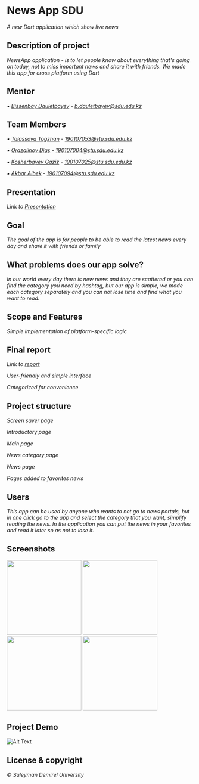 # News App SDU

*A new Dart application which show live news*

## Description of project
*NewsApp application -  is to let people know about everything that's going on today, not to miss important news and share it with friends.
We made this app for cross platform using Dart*

## Mentor
*▪ [Bissenbay Dauletbayev](https://github.com/bissenbay) - b.dauletbayev@sdu.edu.kz*

## Team Members
*▪ [Talassova Togzhan](https://github.com/Tokashti) - 190107053@stu.sdu.edu.kz*

*▪ [Orazalinov Dias](https://github.com/Diasorazalinov) - 190107004@stu.sdu.edu.kz*

*▪ [Kosherbayev Gaziz](https://github.com/Kgaziz) - 190107025@stu.sdu.edu.kz*

*▪ [Akbar Aibek](https://github.com/AibekAkbar) - 190107094@stu.sdu.edu.kz*

## Presentation
*Link to [Presentation](https://docs.google.com/presentation/d/1hyixfEOt3YdkD7eN4W_3a2uMgz9S6sYIZZAeMGpC3vU/edit?usp=sharing)*

## Goal
*The goal of the app is for people to be able to read the latest news every day and share it with friends or family*


## What problems does our app solve?
*In our world every day there is new news and they are scattered or you can find the category you need by hashtag, but our app is simple, we made each category separately and you can not lose time and find what you want to read.*


## Scope and Features
*Simple implementation of platform-specific logic*

## Final report 
*Link to [report](https://docs.google.com/document/d/1vfW4aUIcd23zlKKBIgW12PhDNvNKnCWkaj3LBfC7Ung/edit?usp=sharing)*

*User-friendly and simple interface* 

*Categorized for convenience*


## Project structure
*Screen saver page*

*Introductory page*

*Main page*

*News category page*

*News page*

*Pages added to favorites news*


## Users
*This app can be used by anyone who wants to not go to news portals, but in one click go to the app and select the category that you want, simplify reading the news. In the application you can put the news in your favorites and read it later so as not to lose it.*

## Screenshots
<img src="https://user-images.githubusercontent.com/93644419/146964692-3396ebc1-f78f-4ef3-a15a-78fc94ab42b0.jpg" width="200" />  <img src="https://user-images.githubusercontent.com/93644419/146964856-3b2e805b-5af2-4d15-ae9e-98078fd1340b.jpg" width="200" />
<img src="https://user-images.githubusercontent.com/93644419/146963911-3d00f36e-8e33-4d72-82c4-ef8d07e2ca9a.jpg" width="200" />  <img src="https://user-images.githubusercontent.com/93644419/146965034-9933ff81-5623-4c71-b6b6-8213af8cb7fd.jpg" width="200" />


## Project Demo
![Alt Text](https://github.com/akashlilhare/news_app/blob/master/screenshot/g1.gif?raw=true)


## License & copyright
*© Suleyman Demirel University*



